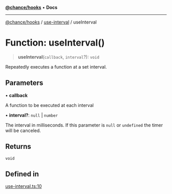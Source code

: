 [**@chance/hooks**](../../README.md) • **Docs**

***

[@chance/hooks](../../modules.md) / [use-interval](../README.md) / useInterval

# Function: useInterval()

> **useInterval**(`callback`, `interval`?): `void`

Repeatedly executes a function at a set interval.

## Parameters

• **callback**

A function to be executed at each interval

• **interval?**: `null` \| `number`

The interval in milliseconds. If this parameter is `null` or
                `undefined` the timer will be canceled.

## Returns

`void`

## Defined in

[use-interval.ts:10](https://github.com/chaance/hooks/blob/3a106812f998ae2dc116bc6963936377cd0af671/src/use-interval.ts#L10)
